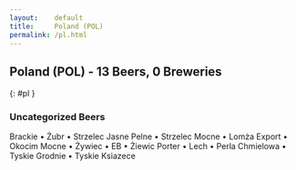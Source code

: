 ```yaml
---
layout:    default
title:     Poland (POL)
permalink: /pl.html
---
```


## Poland (POL) - 13 Beers, 0 Breweries
{: #pl }




### Uncategorized Beers

Brackie   • Żubr   • Strzelec Jasne Pelne   • Strzelec Mocne   • Lomża Export   • Okocim Mocne   • Żywiec   • EB   • Żiewic Porter   • Lech   • Perla Chmielowa   • Tyskie Grodnie   • Tyskie Ksiazece  



 
